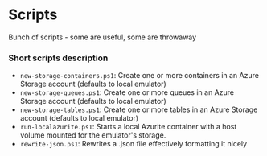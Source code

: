 # Scripts

Bunch of scripts - some are useful, some are throwaway

### Short scripts description

- `new-storage-containers.ps1`: Create one or more containers in an Azure Storage account (defaults to local emulator)
- `new-storage-queues.ps1`: Create one or more queues in an Azure Storage account (defaults to local emulator)
- `new-storage-tables.ps1`: Create one or more tables in an Azure Storage account (defaults to local emulator)
- `run-localazurite.ps1`: Starts a local Azurite container with a host volume mounted for the emulator's storage.
- `rewrite-json.ps1`: Rewrites a .json file effectively formatting it nicely
